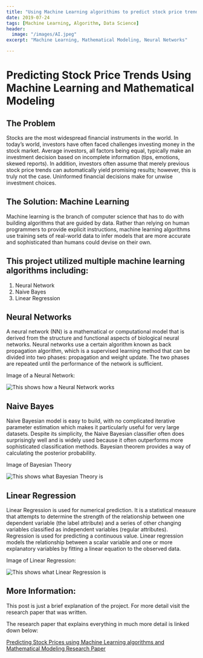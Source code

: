```yaml
---
title: "Using Machine Learning algorithims to predict stock price trends"
date: 2019-07-24
tags: [Machine Learning, Algorithm, Data Science]
header:
  image: "/images/AI.jpeg"
excerpt: "Machine Learning, Mathematical Modeling, Neural Networks"

---
```



#   Predicting Stock Price Trends Using Machine Learning and Mathematical Modeling

##   The Problem
Stocks are the most widespread financial instruments in the world. In today’s world, investors have often faced challenges investing money in the stock market. Average investors, all factors being equal, typically make an investment decision based on incomplete information (tips, emotions, skewed reports). In addition, investors often assume that merely previous stock price trends can automatically yield promising results; however, this is truly not the case. Uninformed financial decisions make for unwise investment choices.

##    The Solution: Machine Learning
Machine learning is the branch of computer science that has to do with building algorithms that are guided by data. Rather than relying on human programmers to provide explicit instructions, machine learning algorithms use training sets of real-world data to infer models that are more accurate and sophisticated than humans could devise on their own.

##    This project utilized multiple machine learning algorithms including:
  1. Neural Network
  2. Naive Bayes
  3. Linear Regression

## Neural Networks

A neural network (NN) is a mathematical or computational model that is derived from the structure and functional aspects of biological neural networks. Neural networks use a certain algorithm known as back propagation algorithm, which is a supervised learning method that can be divided into two phases: propagation and weight update. The two phases are repeated until the performance of the network is sufficient.

Image of a Neural Network:

<img src="{{ site.url }}{{ site.baseurl }}/images/NN.png" alt="This shows how a Neural Network works">

## Naive Bayes

Naive Bayesian model is easy to build, with no complicated iterative parameter estimation which makes it particularly useful for very large datasets. Despite its simplicity, the Naive Bayesian classifier often does surprisingly well and is widely used because it often outperforms more sophisticated classification methods. Bayesian theorem provides a way of calculating the posterior probability.

Image of Bayesian Theory

<img src="{{ site.url }}{{ site.baseurl }}/images/bayes.png" alt="This shows what Bayesian Theory is">

## Linear Regression

Linear Regression is used for numerical prediction. It is a statistical measure that attempts to determine the strength of the relationship between one dependent variable (the label attribute) and a series of other changing variables classified as independent variables (regular attributes). Regression is used for predicting a continuous value. Linear regression models the relationship between a scalar variable and one or more explanatory variables by fitting a linear equation to the observed data.

Image of Linear Regression:

<img src="{{ site.url }}{{ site.baseurl }}/images/LR.png" alt="This shows what Linear Regression is">

## More Information:

This post is just a brief explanation of the project. For more detail visit the research paper that was written.

The research paper that explains everything in much more detail is linked down below:

[Predicting Stock Prices using Machine Learning algorithms and Mathematical Modeling Research Paper](https://docs.google.com/document/d/1CH2NBqQ97SmrK-o2fUZSxCD8w3tXd9uhHxf5t3MG4to/edit?usp=sharing)

